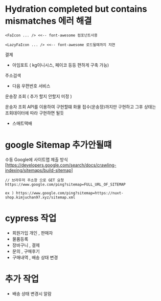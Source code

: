 # Hydration completed but contains mismatches 에러 해결

```
<FaIcon ... /> <<-- font-awesome 컴포넌트사용

<LazyFaIcon ... /> <<-- font-awesome 로드될때까지 지연
```

결제

- 아임포트 ( kg이니시스, 페이코 등등 편하게 구축 가능)

주소검색

- 다음 우편번호 서비스

운송장 조회 ( 추가 할지 안할지 미정 )

운송자 조회 API를 이용하여 구현할떄 화물 접수(운송장)까지만 구현하고 그후 상태는 조회데이터에 따라 구현하면 될듯

- 스매트택배

# google Sitemap 추가안될떄

수동 Google에 사이트맵 제출 방식 [https://developers.google.com/search/docs/crawling-indexing/sitemaps/build-sitemap]

```
// 브라우저 주소창 으로 GET 요청
https://www.google.com/ping?sitemap=FULL_URL_OF_SITEMAP

ex ) https://www.google.com/ping?sitemap=https://nuxt-shop.kimjuchan97.xyz/sitemap.xml

```

# cypress 작업

- 회원가입 개인 , 판매자
- 물품등록
- 장바구니 , 결제
- 문의 , 구매후기
- 구매내역 , 배송 상태 변경

# 추가 작업

- 배송 상태 변경시 알람
